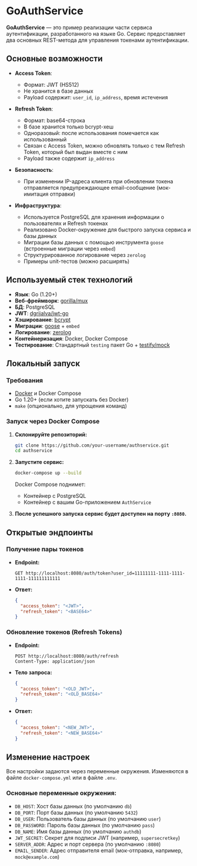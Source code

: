 # GoAuthService

**GoAuthService** — это пример реализации части сервиса аутентификации, разработанного на языке Go. Сервис предоставляет два основных REST-метода для управления токенами аутентификации.

## Основные возможности

- **Access Token**:
  - Формат: JWT (HS512)
  - Не хранится в базе данных
  - Payload содержит: `user_id`, `ip_address`, время истечения

- **Refresh Token**:
  - Формат: base64-строка
  - В базе хранится только bcrypt-хеш
  - Одноразовый: после использования помечается как использованный
  - Связан с Access Token, можно обновлять только с тем Refresh Token, который был выдан вместе с ним
  - Payload также содержит `ip_address`

- **Безопасность**:
  - При изменении IP-адреса клиента при обновлении токена отправляется предупреждающее email-сообщение (мок-имитация отправки)

- **Инфраструктура**:
  - Используется PostgreSQL для хранения информации о пользователях и Refresh токенах
  - Реализовано Docker-окружение для быстрого запуска сервиса и базы данных
  - Миграции базы данных с помощью инструмента `goose` (встроенные миграции через `embed`)
  - Структурированное логирование через `zerolog`
  - Примеры unit-тестов (можно расширять)

## Используемый стек технологий

- **Язык**: Go (1.20+)
- **Веб-фреймворк**: [gorilla/mux](https://github.com/gorilla/mux)
- **БД**: PostgreSQL
- **JWT**: [dgrijalva/jwt-go](https://github.com/dgrijalva/jwt-go)
- **Хэширование**: [bcrypt](https://pkg.go.dev/golang.org/x/crypto/bcrypt)
- **Миграции**: [goose](https://github.com/pressly/goose) + `embed`
- **Логирование**: [zerolog](https://github.com/rs/zerolog)
- **Контейнеризация**: Docker, Docker Compose
- **Тестирование**: Стандартный `testing` пакет Go + [testify/mock](https://github.com/stretchr/testify)

## Локальный запуск

### Требования

- [Docker](https://www.docker.com/get-started) и Docker Compose
- Go 1.20+ (если хотите запускать без Docker)
- `make` (опционально, для упрощения команд)

### Запуск через Docker Compose

1. **Склонируйте репозиторий:**

    ```bash
    git clone https://github.com/your-username/authservice.git
    cd authservice
    ```

2. **Запустите сервис:**

    ```bash
    docker-compose up --build
    ```

    Docker Compose поднимет:

    - Контейнер с PostgreSQL
    - Контейнер с вашим Go-приложением `AuthService`

3. **После успешного запуска сервис будет доступен на порту `:8080`.**

## Открытые эндпоинты

### Получение пары токенов

- **Endpoint:**

    ```http
    GET http://localhost:8080/auth/token?user_id=11111111-1111-1111-1111-111111111111
    ```

- **Ответ:**

    ```json
    {
      "access_token": "<JWT>",
      "refresh_token": "<BASE64>"
    }
    ```

### Обновление токенов (Refresh Tokens)

- **Endpoint:**

    ```http
    POST http://localhost:8080/auth/refresh
    Content-Type: application/json
    ```

- **Тело запроса:**

    ```json
    {
      "access_token": "<OLD_JWT>",
      "refresh_token": "<OLD_BASE64>"
    }
    ```

- **Ответ:**

    ```json
    {
      "access_token": "<NEW_JWT>",
      "refresh_token": "<NEW_BASE64>"
    }
    ```

## Изменение настроек

Все настройки задаются через переменные окружения. Изменяются в файле `docker-compose.yml` или в файле `.env`.

### Основные переменные окружения:

- `DB_HOST`: Хост базы данных (по умолчанию `db`)
- `DB_PORT`: Порт базы данных (по умолчанию `5432`)
- `DB_USER`: Пользователь базы данных (по умолчанию `user`)
- `DB_PASSWORD`: Пароль базы данных (по умолчанию `pass`)
- `DB_NAME`: Имя базы данных (по умолчанию `authdb`)
- `JWT_SECRET`: Секрет для подписи JWT (например, `supersecretkey`)
- `SERVER_ADDR`: Адрес и порт сервера (по умолчанию `:8080`)
- `EMAIL_SENDER`: Адрес отправителя email (мок-отправка, например, `mock@example.com`)

